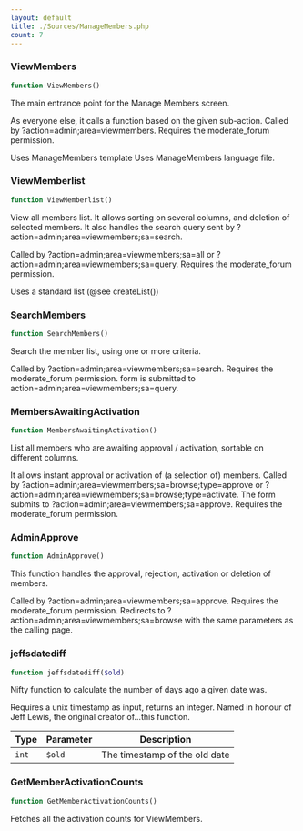 ```yaml
---
layout: default
title: ./Sources/ManageMembers.php
count: 7
---
```


### ViewMembers

```php
function ViewMembers()
```
The main entrance point for the Manage Members screen.

As everyone else, it calls a function based on the given sub-action.
Called by ?action=admin;area=viewmembers.
Requires the moderate_forum permission.

Uses ManageMembers template
Uses ManageMembers language file.

### ViewMemberlist

```php
function ViewMemberlist()
```
View all members list. It allows sorting on several columns, and deletion of
selected members. It also handles the search query sent by
?action=admin;area=viewmembers;sa=search.

Called by ?action=admin;area=viewmembers;sa=all or ?action=admin;area=viewmembers;sa=query.
Requires the moderate_forum permission.

Uses a standard list (@see createList())

### SearchMembers

```php
function SearchMembers()
```
Search the member list, using one or more criteria.

Called by ?action=admin;area=viewmembers;sa=search.
Requires the moderate_forum permission.
form is submitted to action=admin;area=viewmembers;sa=query.

### MembersAwaitingActivation

```php
function MembersAwaitingActivation()
```
List all members who are awaiting approval / activation, sortable on different columns.

It allows instant approval or activation of (a selection of) members.
Called by ?action=admin;area=viewmembers;sa=browse;type=approve
 or ?action=admin;area=viewmembers;sa=browse;type=activate.
The form submits to ?action=admin;area=viewmembers;sa=approve.
Requires the moderate_forum permission.

### AdminApprove

```php
function AdminApprove()
```
This function handles the approval, rejection, activation or deletion of members.

Called by ?action=admin;area=viewmembers;sa=approve.
Requires the moderate_forum permission.
Redirects to ?action=admin;area=viewmembers;sa=browse
with the same parameters as the calling page.

### jeffsdatediff

```php
function jeffsdatediff($old)
```
Nifty function to calculate the number of days ago a given date was.

Requires a unix timestamp as input, returns an integer.
Named in honour of Jeff Lewis, the original creator of...this function.

Type|Parameter|Description
---|---|---
`int`|`$old`|The timestamp of the old date

### GetMemberActivationCounts

```php
function GetMemberActivationCounts()
```
Fetches all the activation counts for ViewMembers.



